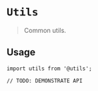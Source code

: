 # `Utils`

> Common utils.

## Usage

```
import utils from '@utils';

// TODO: DEMONSTRATE API
```

